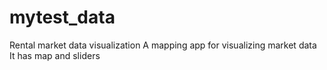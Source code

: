 # mytest_data
Rental market data visualization
A mapping app for visualizing market data
It has map and sliders
